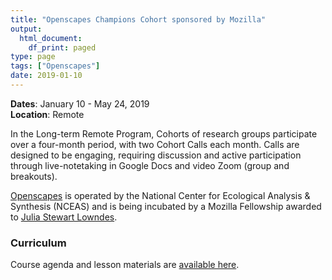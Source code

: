 ```yaml
---
title: "Openscapes Champions Cohort sponsored by Mozilla"
output:
  html_document:
    df_print: paged
type: page
tags: ["Openscapes"]
date: 2019-01-10
---
```




__Dates__: January 10 - May 24, 2019<br>
__Location__: Remote <br>

In the Long-term Remote Program, Cohorts of research groups participate over a four-month period, with two Cohort Calls each month. Calls are designed to be engaging, requiring discussion and active participation through live-notetaking in Google Docs and video Zoom (group and breakouts).

[Openscapes](https://openscapes.org/) is operated by the National Center for Ecological Analysis & Synthesis (NCEAS) and is being incubated by a Mozilla Fellowship awarded to [Julia Stewart Lowndes](http://jules32.github.io/).

### Curriculum

Course agenda and lesson materials are [available here](https://openscapes.github.io/series/index.html#month-remote).


